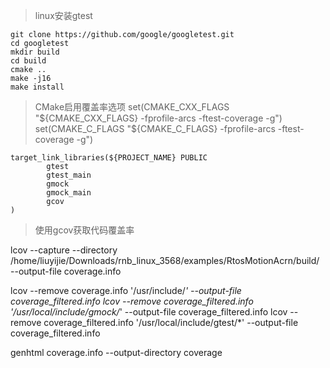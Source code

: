 > linux安装gtest

    git clone https://github.com/google/googletest.git
    cd googletest
    mkdir build
    cd build
    cmake ..
    make -j16
    make install



> CMake启用覆盖率选项
    set(CMAKE_CXX_FLAGS "${CMAKE_CXX_FLAGS} -fprofile-arcs -ftest-coverage -g")
    set(CMAKE_C_FLAGS "${CMAKE_C_FLAGS} -fprofile-arcs -ftest-coverage -g")


    target_link_libraries(${PROJECT_NAME} PUBLIC
            gtest
            gtest_main
            gmock
            gmock_main
            gcov
    )

> 使用gcov获取代码覆盖率

lcov --capture --directory /home/liuyijie/Downloads/rnb_linux_3568/examples/RtosMotionAcrn/build/ --output-file coverage.info

lcov --remove coverage.info '/usr/include/*' --output-file coverage_filtered.info
lcov --remove coverage_filtered.info '/usr/local/include/gmock/*' --output-file coverage_filtered.info
lcov --remove coverage_filtered.info '/usr/local/include/gtest/*' --output-file coverage_filtered.info



genhtml coverage.info --output-directory coverage